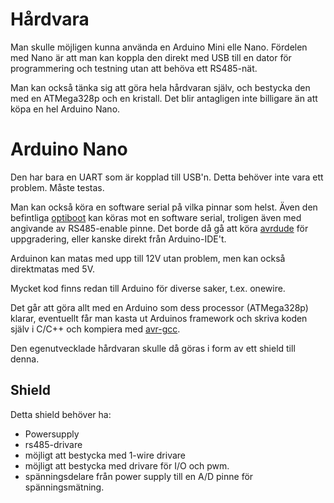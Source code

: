 # Hårdvara

Man skulle möjligen kunna använda en Arduino Mini elle Nano. Fördelen med Nano
är att man kan koppla den direkt med USB till en dator för programmering
och testning utan att behöva ett RS485-nät.

Man kan också tänka sig att göra hela hårdvaran själv, och bestycka den med en
ATMega328p och en kristall. Det blir antagligen inte billigare än att köpa en
hel Arduino Nano.


# Arduino Nano

Den har bara en UART som är kopplad till USB'n. Detta behöver inte vara ett
problem. Måste testas.

Man kan också köra en software serial på vilka pinnar som helst. Även den
befintliga [optiboot] kan köras mot en software serial, troligen även med
angivande av RS485-enable pinne. Det borde då gå att köra [avrdude] för
uppgradering, eller kanske direkt från Arduino-IDE't.

Arduinon kan matas med upp till 12V utan problem, men kan också direktmatas
med 5V.

Mycket kod finns redan till Arduino för diverse saker, t.ex. onewire.

Det går att göra allt med en Arduino som dess processor (ATMega328p) klarar,
eventuellt får man kasta ut Arduinos framework och skriva koden själv i C/C++
och kompiera med [avr-gcc].

Den egenutvecklade hårdvaran skulle då göras i form av ett shield till denna.

## Shield

Detta shield behöver ha:

* Powersupply
* rs485-drivare
* möjligt att bestycka med 1-wire drivare
* möjligt att bestycka med drivare för I/O och pwm.
* spänningsdelare från power supply till en A/D pinne för spänningsmätning.



[optiboot]: https://github.com/Optiboot/optiboot
[avrdude]: https://www.nongnu.org/avrdude/
[avr-gcc]: https://gcc.gnu.org/wiki/avr-gcc
